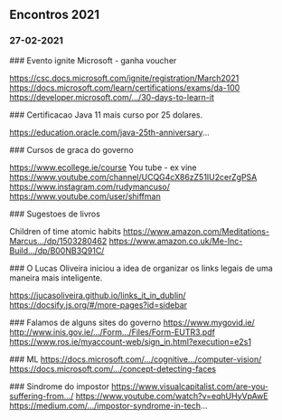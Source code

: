 ## Encontros 2021

### 27-02-2021


### Evento ignite Microsoft - ganha voucher

https://csc.docs.microsoft.com/ignite/registration/March2021
https://docs.microsoft.com/learn/certifications/exams/da-100
https://developer.microsoft.com/.../30-days-to-learn-it


### Certificacao Java 11 mais curso por 25 dolares.

https://education.oracle.com/java-25th-anniversary...


### Cursos de graca do governo

https://www.ecollege.ie/course
You tube - ex vine
https://www.youtube.com/channel/UCQG4cX86zZ51IU2cerZgPSA
 https://www.instagram.com/rudymancuso/
https://www.youtube.com/user/shiffman


### Sugestoes de livros

Children of time 
atomic habits
https://www.amazon.com/Meditations-Marcus.../dp/1503280462
https://www.amazon.co.uk/Me-Inc-Build.../dp/B00NB3Q91C/


### O Lucas Oliveira iniciou a idea de organizar os links legais de uma maneira mais inteligente.

https://jucasoliveira.github.io/links_it_in_dublin/
https://docsify.js.org/#/more-pages?id=sidebar


### Falamos de alguns sites do governo
https://www.mygovid.ie/
http://www.inis.gov.ie/.../Form.../Files/Form-EUTR3.pdf
https://www.ros.ie/myaccount-web/sign_in.html?execution=e2s1


### ML 
https://docs.microsoft.com/.../cognitive.../computer-vision/
https://docs.microsoft.com/.../concept-detecting-faces


### Sindrome do impostor
https://www.visualcapitalist.com/are-you-suffering-from.../
https://www.youtube.com/watch?v=eqhUHyVpAwE
https://medium.com/.../impostor-syndrome-in-tech...